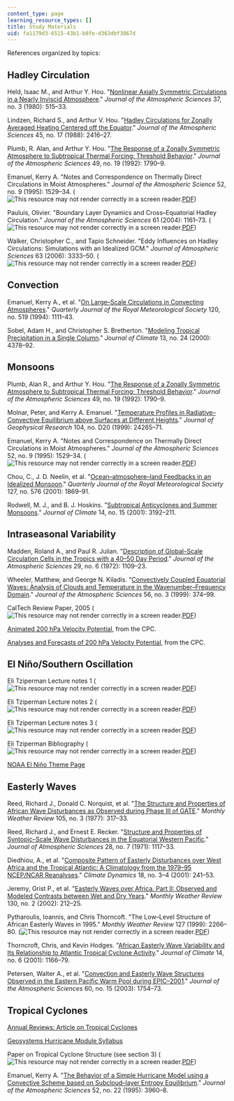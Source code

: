 ```yaml
---
content_type: page
learning_resource_types: []
title: Study Materials
uid: fa1179d3-6515-43b1-b8fe-d363dbf3867d
---
```


References organized by topics:

Hadley Circulation
------------------

Held, Isaac M., and Arthur Y. Hou. "[Nonlinear Axially Symmetric Circulations in a Nearly Inviscid Atmosphere](http://dx.doi.org/10.1175/1520-0469(1980)037<0515:NASCIA>2.0.CO;2)." _Journal of the Atmospheric Sciences_ 37, no. 3 (1980): 515–33.

Lindzen, Richard S., and Arthur V. Hou. "[Hadley Circulations for Zonally Averaged Heating Centered off the Equator](http://dx.doi.org/10.1175/1520-0469(1988)045<2416:HCFZAH>2.0.CO;2)." _Journal of the Atmospheric Sciences_ 45, no. 17 (1988): 2416–27.

Plumb, R. Alan, and Arthur Y. Hou. "[The Response of a Zonally Symmetric Atmosphere to Subtropical Thermal Forcing: Threshold Behavior](http://dx.doi.org/10.1175/1520-0469(1992)049<1790:TROAZS>2.0.CO;2)." _Journal of the Atmospheric Sciences_ 49, no. 19 (1992): 1790–9.

Emanuel, Kerry A. "Notes and Correspondence on Thermally Direct Circulations in Moist Atmospheres." _Journal of the Atmospheric Science_ 52, no. 9 (1995): 1529–34. (![This resource may not render correctly in a screen reader.](/images/inacessible.gif)[PDF](ftp://texmex.mit.edu/pub/emanuel/PAPERS/thermal95.pdf))

Pauluis, Olivier. "Boundary Layer Dynamics and Cross–Equatorial Hadley Circulation." _Journal of the Atmospheric Sciences_ 61 (2004): 1161–73. (![This resource may not render correctly in a screen reader.](/images/inacessible.gif)[PDF](http://math.nyu.edu/~pauluis/Olivier_Pauluis_Homepage/Bibliography_files/Pauluis_2004b.pdf))

Walker, Christopher C., and Tapio Schneider. "Eddy Influences on Hadley Circulations: Simulations with an Idealized GCM." _Journal of Atmospheric Sciences_ 63 (2006): 3333–50. (![This resource may not render correctly in a screen reader.](/images/inacessible.gif)[PDF](http://wind.mit.edu/~emanuel/tropical/hadley_eddies.pdf))

Convection
----------

Emanuel, Kerry A., et al. "[On Large–Scale Circulations in Convecting Atmospheres](http://dx.doi.org/10.1002/qj.49712051902)." _Quarterly Journal of the Royal Meteorological Society_ 120, no. 519 (1994): 1111–43.

Sobel, Adam H., and Christopher S. Bretherton. "[Modeling Tropical Precipitation in a Single Column](http://dx.doi.org/10.1175/1520-0442(2000)013%3C4378:MTPIAS%3E2.0.CO;2)." _Journal of Climate_ 13, no. 24 (2000): 4378–92.

Monsoons
--------

Plumb, Alan R., and Arthur Y. Hou. "[The Response of a Zonally Symmetric Atmosphere to Subtropical Thermal Forcing: Threshold Behavior](http://dx.doi.org/10.1175/1520-0469(1992)049<1790:TROAZS>2.0.CO;2)." _Journal of the Atmospheric Sciences_ 49, no. 19 (1992): 1790–9.

Molnar, Peter, and Kerry A. Emanuel. "[Temperature Profiles in Radiative–Convective Equilibrium above Surfaces at Different Heights](http://dx.doi.org/10.1029/1999JD900485)." _Journal of Geophysical Research_ 104, no. D20 (1999): 24265–71.

Emanuel, Kerry A. "Notes and Correspondence on Thermally Direct Circulations in Moist Atmospheres." _Journal of the Atmospheric Sciences_ 52, no. 9 (1995): 1529–34. (![This resource may not render correctly in a screen reader.](/images/inacessible.gif)[PDF](ftp://texmex.mit.edu/pub/emanuel/PAPERS/thermal95.pdf))

Chou, C., J. D. Neelin, et al. "[Ocean–atmosphere–land Feedbacks in an Idealized Monsoon](http://dx.doi.org/10.1002/qj.49712757602)." _Quarterly Journal of the Royal Meteorological Society_ 127, no. 576 (2001): 1869–91.

Rodwell, M. J., and B. J. Hoskins. "[Subtropical Anticyclones and Summer Monsoons](http://dx.doi.org/10.1175/1520-0442(2001)014%3C3192:SAASM%3E2.0.CO;2)." _Journal of Climate_ 14, no. 15 (2001): 3192–211.

Intraseasonal Variability
-------------------------

Madden, Roland A., and Paul R. Julian. "[Description of Global–Scale Circulation Cells in the Tropics with a 40–50 Day Period](http://dx.doi.org/10.1175/1520-0469(1972)029%3C1109:DOGSCC%3E2.0.CO;2)." _Journal of the Atmospheric Sciences_ 29, no. 6 (1972): 1109–23.

Wheeler, Matthew, and George N. Kiladis. "[Convectively Coupled Equatorial Waves: Analysis of Clouds and Temperature in the Wavenumber–Frequency Domain](http://dx.doi.org/10.1175/1520-0469(1999)056%3C0374:CCEWAO%3E2.0.CO;2)." _Journal of the Atmospheric Sciences_ 56, no. 3 (1999): 374–99.

CalTech Review Paper, 2005 (![This resource may not render correctly in a screen reader.](/images/inacessible.gif)[PDF](http://wind.mit.edu/~emanuel/tropical/Quasi-equilibrium_dynamics.pdf))

[Animated 200 hPa Velocity Potential](http://www.cpc.ncep.noaa.gov/products/precip/CWlink/ir_anim_monthly.shtml), from the CPC.

[Analyses and Forecasts of 200 hPa Velocity Potential](http://www.cpc.ncep.noaa.gov/products/people/wd51hd/mjo_chi.html), from the CPC.

El Niño/Southern Oscillation
----------------------------

Eli Tziperman Lecture notes 1 (![This resource may not render correctly in a screen reader.](/images/inacessible.gif)[PDF](http://www.whoi.edu/cms/files/lect_00_2001_21414.pdf))

Eli Tziperman Lecture notes 2 (![This resource may not render correctly in a screen reader.](/images/inacessible.gif)[PDF](http://www.whoi.edu/cms/files/lect_02_2001_21416.pdf))

Eli Tziperman Lecture notes 3 (![This resource may not render correctly in a screen reader.](/images/inacessible.gif)[PDF](http://www.whoi.edu/cms/files/lect_03_2001_21417.pdf))

Eli Tziperman Bibliography (![This resource may not render correctly in a screen reader.](/images/inacessible.gif)[PDF](http://wind.mit.edu/~emanuel/tropical/biblio.pdf))

[NOAA El Niño Theme Page](http://www.pmel.noaa.gov/tao/elnino/nino-home.html)

Easterly Waves
--------------

Reed, Richard J., Donald C. Norquist, et al. "[The Structure and Properties of African Wave Disturbances as Observed during Phase III of GATE](http://dx.doi.org/10.1175/1520-0493(1977)105%3C0317:TSAPOA%3E2.0.CO;2)." _Monthly Weather Review_ 105, no. 3 (1977): 317–33.

Reed, Richard J., and Ernest E. Recker. "[Structure and Properties of Syntopic–Scale Wave Disturbances in the Equatorial Western Pacific](http://dx.doi.org/10.1175/1520-0469(1971)028%3C1117:SAPOSS%3E2.0.CO;2)." _Journal of Atmospheric Sciences_ 28, no. 7 (1971): 1117–33.

Diedhiou, A., et al. "[Composite Pattern of Easterly Disturbances over West Africa and the Tropical Atlantic: A Climatology from the 1979–95 NCEP/NCAR Reanalyses](http://dx.doi.org/10.1007/s003820100173)." _Climate Dynamics_ 18, no. 3–4 (2001): 241–53.

Jeremy, Grist P., et al. "[Easterly Waves over Africa. Part II: Observed and Modeled Contrasts between Wet and Dry Years](http://dx.doi.org/10.1175/1520-0493(2002)130%3C0212:EWOAPI%3E2.0.CO;2)." _Monthly Weather Review_ 130, no. 2 (2002): 212–25.

Pytharoulis, Ioannis, and Chris Thorncoft. "The Low–Level Structure of African Easterly Waves in 1995." _Monthly Weather Review_ 127 (1999): 2266–80. (![This resource may not render correctly in a screen reader.](/images/inacessible.gif)[PDF](http://wind.mit.edu/~emanuel/tropical/Pytharoulis_Thorncroft.pdf))

Thorncroft, Chris, and Kevin Hodges. "[African Easterly Wave Variability and Its Relationship to Atlantic Tropical Cyclone Activity](http://dx.doi.org/10.1175/1520-0442(2001)014%3C1166:AEWVAI%3E2.0.CO;2)." _Journal of Climate_ 14, no. 6 (2001): 1166–79.

Petersen, Walter A., et al. "[Convection and Easterly Wave Structures Observed in the Eastern Pacific Warm Pool during EPIC–2001](http://dx.doi.org/10.1175/1520-0469(2003)060<1754:CAEWSO>2.0.CO;2)." _Journal of the Atmospheric Sciences_ 60, no. 15 (2003): 1754–73.

Tropical Cyclones
-----------------

[Annual Reviews: Article on Tropical Cyclones](http://arjournals.annualreviews.org/eprint/TczPpGmXQrm3g/full/10.1146/annurev.earth.31.100901.141259?siteid=arjournals&keytype=ref&cookieSet=1)

[Geosystems Hurricane Module Syllabus](http://wind.mit.edu/~emanuel/geosys/geosys.html)

Paper on Tropical Cyclone Structure (see section 3) (![This resource may not render correctly in a screen reader.](/images/inacessible.gif)[PDF](http://wind.mit.edu/~emanuel/tropical/Lilly_KE_ver2.pdf))

Emanuel, Kerry A. "[The Behavior of a Simple Hurricane Model using a Convective Scheme based on Subcloud–layer Entropy Equilibrium](http://dx.doi.org/10.1175/1520-0469(1995)052%3C3960:TBOASH%3E2.0.CO;2)." _Journal of the Atmospheric Sciences_ 52, no. 22 (1995): 3960–8.